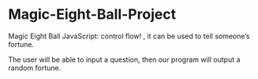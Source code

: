 # Magic-Eight-Ball-Project

Magic Eight Ball
JavaScript: control flow! , it can be used to tell someone’s fortune.

The user will be able to input a question, then our program will output a random fortune.

